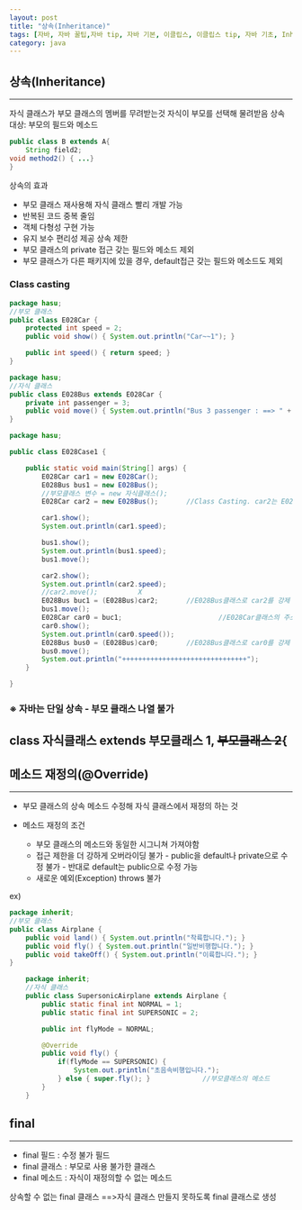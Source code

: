 ```yaml
---
layout: post
title: "상속(Inheritance)"
tags: [자바, 자바 꿀팁,자바 tip, 자바 기본, 이클립스, 이클립스 tip, 자바 기초, Inheritance, 자바 상속, 상속]
category: java
---
```

## 상속(Inheritance)
---
자식 클래스가 부모 클래스의 멤버를 무려받는것
자식이 부모를 선택해 물려받음
상속 대상: 부모의 필드와 메소드

```java
public class B extends A{
	String field2;
void method2() { ...}
}
```

상속의 효과
  - 부모 클래스 재사용해 자식 클래스 빨리 개발 가능
  - 반복된 코드 중복 줄임
  - 객체 다형성 구현 가능
  - 유지 보수 편리성 제공
상속 제한
  - 부모 클래스의 private 접근 갖는 필드와 메소드 제외
  - 부모 클래스가 다른 패키지에 있을 경우, default접근 갖는 필드와 메소드도 제외

### Class casting
```java
package hasu;
//부모 클래스
public class E028Car {
	protected int speed = 2;
	public void show() { System.out.println("Car~~1"); }

	public int speed() { return speed; }
}
```

```java
package hasu;
//자식 클래스
public class E028Bus extends E028Car {
	private int passenger = 3;
	public void move() { System.out.println("Bus 3 passenger : ==> " + passenger); }
}
```

```java
package hasu;

public class E028Case1 {

	public static void main(String[] args) {
		E028Car car1 = new E028Car();
		E028Bus bus1 = new E028Bus();
		//부모클래스 변수 = new 자식클래스();
		E028Car car2 = new E028Bus();		//Class Casting. car2는 E028Car의 주소를 가지고있다.

		car1.show();
		System.out.println(car1.speed);

		bus1.show();
		System.out.println(bus1.speed);
		bus1.move();

		car2.show();
		System.out.println(car2.speed);
		//car2.move();			X
		E028Bus buc1 = (E028Bus)car2;		//E028Bus클래스로 car2를 강제 변환
		bus1.move();
		E028Car car0 = buc1;						//E028Car클래스의 주소를 받고있는 car0에 buc1의 주소값을 할당받음
		car0.show();
		System.out.println(car0.speed());
		E028Bus bus0 = (E028Bus)car0;		//E028Bus클래스로 car0를 강제 변환
		bus0.move();
		System.out.println("+++++++++++++++++++++++++++++++");
	}

}
```


### ※ 자바는 단일 상속 - 부모 클래스 나열 불가
class 자식클래스 extends 부모클래스 1, ~~부모클래스 2~~{
---


## 메소드 재정의(@Override)
---
* 부모 클래스의 상속 메소드 수정해 자식 클래스에서 재정의 하는 것

* 메소드 재정의 조건
  - 부모 클래스의 메소드와 동일한 시그니쳐 가져야함
  - 접근 제한을 더 강하게 오버라이딩 불가
		- public을 default나 private으로 수정 불가
		- 반대로 default는 public으로 수정 가능
  - 새로운 예외(Exception) throws 불가

ex)
```java
package inherit;
//부모 클래스
public class Airplane {
	public void land() { System.out.println("착륙합니다."); }
	public void fly() { System.out.println("일반비행합니다."); }
	public void takeOff() { System.out.println("이륙합니다."); }
}
```
```java
	package inherit;
	//자식 클래스
	public class SupersonicAirplane extends Airplane {
		public static final int NORMAL = 1;
		public static final int SUPERSONIC = 2;

		public int flyMode = NORMAL;

		@Override
		public void fly() {
			if(flyMode == SUPERSONIC) {
				System.out.println("초음속비행입니다.");
			} else { super.fly(); }				//부모클래스의 메소드
		}
	}
```


## final
---
- final 필드 : 수정 불가 필드
- final 클래스 : 부모로 사용 불가한 클래스
- final 메소드 : 자식이 재정의할 수 없는 메소드

상속할 수 없는 final 클래스
  ==>자식 클래스 만들지 못하도록 final 클래스로 생성
